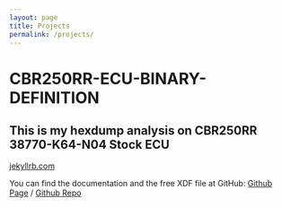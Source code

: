 ```yaml
---
layout: page
title: Projects
permalink: /projects/
---
```


# CBR250RR-ECU-BINARY-DEFINITION
## This is my hexdump analysis on CBR250RR 38770-K64-N04 Stock ECU
[jekyllrb.com](https://jekyllrb.com/)

You can find the documentation and the free XDF file at GitHub:
[Github Page](https://kelvinvalencio.github.io/cbr250rr-ecu-binary-definition/) /
[Github Repo](https://github.com/kelvinvalencio/cbr250rr-ecu-binary-definition)